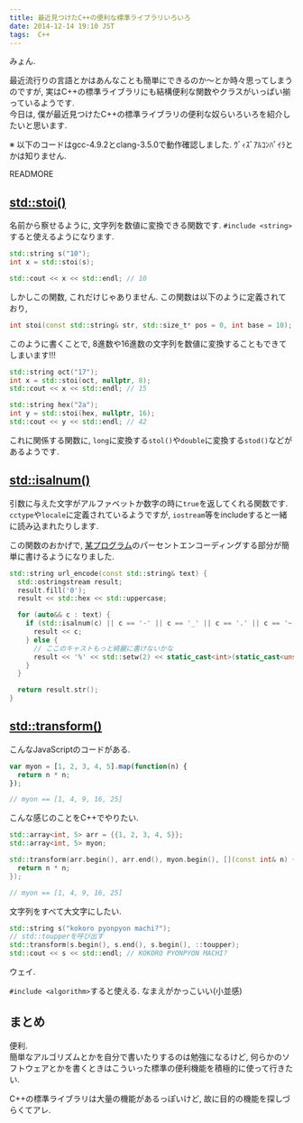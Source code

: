 ```yaml
---
title: 最近見つけたC++の便利な標準ライブラリいろいろ
date: 2014-12-14 19:10 JST
tags:  C++
---
```


みょん.

最近流行りの言語とかはあんなことも簡単にできるのか〜とか時々思ってしまうのですが, 実はC++の標準ライブラリにも結構便利な関数やクラスがいっぱい揃っているようです.  
今日は, 僕が最近見つけたC++の標準ライブラリの便利な奴らいろいろを紹介したいと思います.

※ 以下のコードはgcc-4.9.2とclang-3.5.0で動作確認しました. ｳﾞｨｽﾞｱﾙｺﾝﾊﾟｲﾗとかは知りません.

READMORE

## [std::stoi()](http://en.cppreference.com/w/cpp/string/basic_string/stol)

名前から察せるように, 文字列を数値に変換できる関数です. `#include <string>`すると使えるようになります.

```cpp
std::string s("10");
int x = std::stoi(s);

std::cout << x << std::endl; // 10
```

しかしこの関数, これだけじゃありません. この関数は以下のように定義されており,

```cpp
int stoi(const std::string& str, std::size_t* pos = 0, int base = 10);
```

このように書くことで, 8進数や16進数の文字列を数値に変換することもできてしまいます!!!

```cpp
std::string oct("17");
int x = std::stoi(oct, nullptr, 8);
std::cout << x << std::endl; // 15

std::string hex("2a");
int y = std::stoi(hex, nullptr, 16);
std::cout << y << std::endl; // 42
```

これに関係する関数に, `long`に変換する`stol()`や`double`に変換する`stod()`などがあるようです.

## [std::isalnum()](http://en.cppreference.com/w/cpp/locale/isalnum)

引数に与えた文字がアルファベットか数字の時に`true`を返してくれる関数です. `cctype`や`locale`に定義されているようですが, `iostream`等をincludeすると一緒に読み込まれたりします.

この関数のおかげで, [某プログラム](https://github.com/Tosainu/twitpp/blob/3b5069e328452917ea0153c9dd12fd86358e462f/util/util.cc#L66-L80)のパーセントエンコーディングする部分が簡単に書けるようになりました.

```cpp
std::string url_encode(const std::string& text) {
  std::ostringstream result;
  result.fill('0');
  result << std::hex << std::uppercase;

  for (auto&& c : text) {
    if (std::isalnum(c) || c == '-' || c == '_' || c == '.' || c == '~') {
      result << c;
    } else {
      // ここのキャストもっと綺麗に書けないかな
      result << '%' << std::setw(2) << static_cast<int>(static_cast<unsigned char>(c));
    }
  }

  return result.str();
}
```

## [std::transform()](http://en.cppreference.com/w/cpp/algorithm/transform)

こんなJavaScriptのコードがある.

```javascript
var myon = [1, 2, 3, 4, 5].map(function(n) {
  return n * n;
});

// myon == [1, 4, 9, 16, 25]
```

こんな感じのことをC++でやりたい.

```cpp
std::array<int, 5> arr = {{1, 2, 3, 4, 5}};
std::array<int, 5> myon;

std::transform(arr.begin(), arr.end(), myon.begin(), [](const int& n) {
  return n * n;
});

// myon == [1, 4, 9, 16, 25]
```

文字列をすべて大文字にしたい.

```cpp
std::string s("kokoro pyonpyon machi?");
// std::toupperを呼び出す
std::transform(s.begin(), s.end(), s.begin(), ::toupper);
std::cout << s << std::endl; // KOKORO PYONPYON MACHI?
```

ウェイ.

`#include <algorithm>`すると使える. なまえがかっこいい(小並感)

## まとめ

便利.  
簡単なアルゴリズムとかを自分で書いたりするのは勉強になるけど, 何らかのソフトウェアとかを書くときはこういった標準の便利機能を積極的に使って行きたい.

C++の標準ライブラリは大量の機能があるっぽいけど, 故に目的の機能を探しづらくてアレ.
